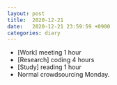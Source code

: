 ```yaml
---
layout: post
title:  2020-12-21
date:   2020-12-21 23:59:59 +0900
categories: diary
---
```


- [Work] meeting 1 hour
- [Research] coding 4 hours
- [Study] reading 1 hour
- Normal crowdsourcing Monday.
